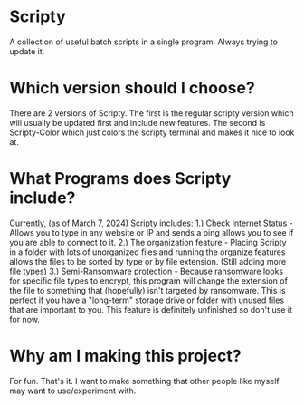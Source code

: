 # Scripty
A collection of useful batch scripts in a single program. Always trying to update it.
# Which version should I choose?
There are 2 versions of Scripty. The first is the regular scripty version which will usually be updated first and include new features.
The second is Scripty-Color which just colors the scripty terminal and makes it nice to look at.
# What Programs does Scripty include?
Currently, (as of March 7, 2024) Scripty includes:
1.) Check Internet Status - Allows you to type in any website or IP and sends a ping allows you to see if you are able to connect to it.
2.) The organization feature - Placing Scripty in a folder with lots of unorganized files and running the organize features allows the files to be sorted by type or by file extension.
(Still adding more file types)
3.) Semi-Ransomware protection - Because ransomware looks for specific file types to encrypt, this program will change the extension of the file to something that (hopefully) isn't targeted by ransomware.
This is perfect if you have a "long-term" storage drive or folder with unused files that are important to you. This feature is definitely unfinished so don't use it for now.
# Why am I making this project?
For fun. That's it. I want to make something that other people like myself may want to use/experiment with.
